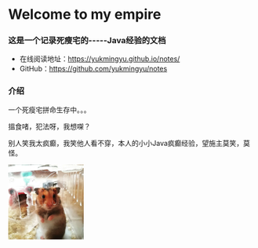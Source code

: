 # Welcome to my empire

### 这是一个记录死瘦宅的-----Java经验的文档

- 在线阅读地址：https://yukmingyu.github.io/notes/
- GitHub：https://github.com/yukmingyu/notes

### 介绍

一个死瘦宅拼命生存中。。。

搵食啫，犯法呀，我想㗎？

别人笑我太疯癫，我笑他人看不穿，本人的小小Java疯癫经验，望施主莫笑，莫怪。



<img src="README.assets/微信图片_20200624034310.jpg" style="zoom:15%;" />

